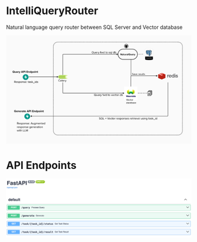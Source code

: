 # IntelliQueryRouter
Natural language query router between SQL Server and Vector database

![arch](./img/arch_diag.png)

# API Endpoints
![api](./img/api_endpoints.png)